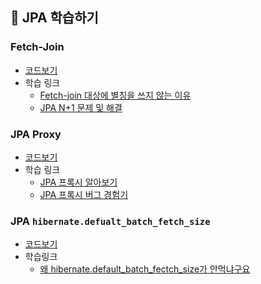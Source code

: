 ## 🚀 JPA 학습하기

### Fetch-Join 
- [코드보기](https://github.com/yjksw/jpa-study/blob/fetch-join/src/test/java/com/example/jpastudy/FetchJoinTest.java)
- 학습 링크
  - [Fetch-join 대상에 별칭을 쓰지 않는 이유](https://yjksw.github.io/jpa-fetch-join-nickname/)
  - [JPA N+1 문제 및 해결](https://yjksw.github.io/jpa-query-bug/)
  
### JPA Proxy
- [코드보기](https://github.com/yjksw/jpa-study/blob/jpa-proxy/src/test/java/com/example/jpastudy/proxy/ProxyTest.java)
- 학습 링크
  - [JPA 프록시 알아보기](https://yjksw.github.io/jpa-proxy/)
  - [JPA 프록시 버그 경험기](https://yjksw.github.io/jpa-proxy-equals-bug/)

### JPA `hibernate.defualt_batch_fetch_size`
- [코드보기](https://github.com/yjksw/jpa-study/blob/batch-size/src/test/java/com/example/jpastudy/batchsize/BatchSizeTest.java)
- 학습링크
  - [왜 hibernate.default_batch_fectch_size가 안먹냐구요](https://yjksw.github.io/jpa-default-batch-fetch-size-not-working/)
